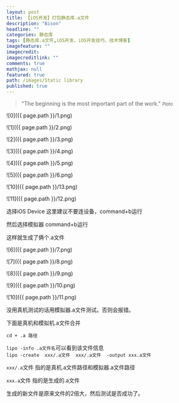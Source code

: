 ```yaml
---
layout: post
title: 【iOS开发】打包静态库.a文件
description: "Bison"
headline: ""
categories: 静态库
tags: [静态库.a文件,iOS开发，iOS开发技巧，技术博客]
imagefeature: ""
imagecredit: 
imagecreditlink: ""
comments: true
mathjax: null
featured: true
path: /images/Static library
published: true
---
```


>&quot;The beginning is the most important part of the work.&quot;
><small><cite title="Plato">Plato</cite></small>




![0]({{ page.path }}/1.png)<br>

![1]({{ page.path }}/2.png)<br>

![2]({{ page.path }}/3.png)<br>

![3]({{ page.path }}/4.png)<br>

![4]({{ page.path }}/5.png)<br>

![5]({{ page.path }}/6.png)<br>

![10]({{ page.path }}/13.png)<br>

![11]({{ page.path }}/12.png)<br>

选择iOS Device 这里建议不要连设备，command+b运行

然后选择模拟器  command+b运行 

这样就生成了俩个.a文件

![6]({{ page.path }}/7.png)<br>

![7]({{ page.path }}/8.png)<br>

![8]({{ page.path }}/9.png)<br>

![9]({{ page.path }}/10.png)<br>

![10]({{ page.path }}/11.png)<br>


没用真机测试的话用模拟器.a文件测试。否则会报错。


下面是真机和模拟机.a文件合并

`cd + .a 路径 `<br>

`lipo -info .a文件名`可以看到该文件信息<br>
`lipo -create  xxx/.a文件  xxx/.a文件  -output xxx.a文件`<br>


`xxx/.a`文件 指的是真机.a文件路径和模拟器.a文件路径<br>

`xxx.a`文件 指的是生成的.a文件<br>

生成的新文件是原来文件的2倍大，然后测试是否成功了。


